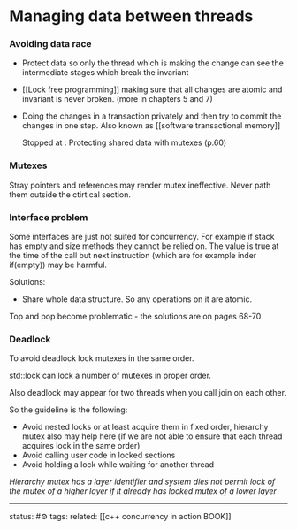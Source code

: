 # Managing data between threads

### Avoiding data race

 - Protect data so only the thread which is making the change can see the intermediate stages which break the invariant
 - [[Lock free programming]] making sure that all changes are atomic and invariant is never broken. (more in chapters 5 and 7)
 - Doing the changes in a transaction privately and then try to commit the changes in one step. Also known as [[software transactional memory]]

	
	Stopped at : Protecting shared data with mutexes (p.60)
### Mutexes
Stray pointers and references may render mutex ineffective. Never path them outside the ctirtical section.

### Interface problem
Some interfaces are just not suited for concurrency.
For example if stack has empty and size methods they cannot be relied on. The value is true at the time of the call but next instruction (which are for example inder if(empty)) may be harmful.

Solutions:
 - Share whole data structure. So any operations on it are atomic.

Top and pop become problematic - the solutions are on pages 68-70

### Deadlock
To avoid  deadlock lock mutexes in the same order.

std::lock can lock a number of mutexes in proper order. 

Also deadlock may appear for two threads when you call join on each other.

So the guideline is the following:
 - Avoid nested locks or at least acquire them in fixed order, hierarchy mutex also may help here (if we are not able to ensure that each thread acquires lock in the same order)
 - Avoid calling user code in locked sections
 - Avoid holding a lock while waiting for another thread
 

*Hierarchy mutex has a layer identifier and system dies not permit lock of the mutex of a higher layer if it already has locked mutex of a lower layer*

--- 
status: #⚙️ 
tags:
related: [[c++ concurrency in action BOOK]]